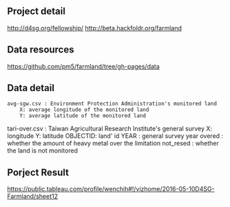 ## Project detail
http://d4sg.org/fellowship/
http://beta.hackfoldr.org/farmland

## Data resources
https://github.com/pm5/farmland/tree/gh-pages/data

## Data detail
	avg-sgw.csv : Environment Protection Administration's monitored land
		X: average longitude of the monitored land
		Y: average latitude of the monitored land
 tari-over.csv : Taiwan Agricultural Research Institute's general survey
 	X: longitude 
 	Y: latitude
 	OBJECTID: land' id
 	YEAR : general survey year
 	overed : whether the amount of heavy metal over the limitation
 	not_resed : whether the land is not monitored

## Porject Result
https://public.tableau.com/profile/wenchih#!/vizhome/2016-05-10D4SG-Farmland/sheet12
